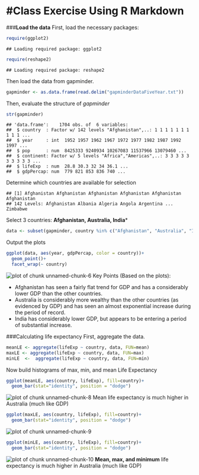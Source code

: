 #Class Exercise Using R Markdown
========================================================
###**Load the data**
First, load the necessary packages:

```r
require(ggplot2)
```

```
## Loading required package: ggplot2
```

```r
require(reshape2)
```

```
## Loading required package: reshape2
```
Then load the data from gapminder.

```r
gapminder <- as.data.frame(read.delim("gapminderDataFiveYear.txt"))
```

Then, evaluate the structure of _gapminder_

```r
str(gapminder)
```

```
## 'data.frame':	1704 obs. of  6 variables:
##  $ country  : Factor w/ 142 levels "Afghanistan",..: 1 1 1 1 1 1 1 1 1 1 ...
##  $ year     : int  1952 1957 1962 1967 1972 1977 1982 1987 1992 1997 ...
##  $ pop      : num  8425333 9240934 10267083 11537966 13079460 ...
##  $ continent: Factor w/ 5 levels "Africa","Americas",..: 3 3 3 3 3 3 3 3 3 3 ...
##  $ lifeExp  : num  28.8 30.3 32 34 36.1 ...
##  $ gdpPercap: num  779 821 853 836 740 ...
```
Determine which countries are available for selection

```
## [1] Afghanistan Afghanistan Afghanistan Afghanistan Afghanistan Afghanistan
## 142 Levels: Afghanistan Albania Algeria Angola Argentina ... Zimbabwe
```
Select 3 countries: **Afghanistan, Australia, India***

```r
data <- subset(gapminder, country %in% c("Afghanistan", "Australia", "India"))
```
Output the plots

```r
ggplot(data, aes(year, gdpPercap, color = country))+
  geom_point()+
  facet_wrap(~ country)
```

![plot of chunk unnamed-chunk-6](figure/unnamed-chunk-6.png) 
Key Points (Based on the plots):
* Afghanistan has seen a fairly flat trend for GDP and has a considerably lower GDP than the other countries.  
* Australia is considerably more wealthy than the other countries (as evidenced by GDP) and has seen an almost exponential increase during the period of record.  
* India has considerably lower GDP, but appears to be entering a period of substantial increase.

###Calculating life expectancy
First, aggregate the data.

```r
meanLE <- aggregate(lifeExp ~ country, data, FUN=mean)
maxLE <- aggregate(lifeExp ~ country, data, FUN=max)
minLE  <-  aggregate(lifeExp ~ country, data, FUN=min)
```
Now build histograms of max, min, and mean Life Expectancy

```r
ggplot(meanLE, aes(country, lifeExp), fill=country)+
  geom_bar(stat="identity", position = "dodge")
```

![plot of chunk unnamed-chunk-8](figure/unnamed-chunk-8.png) 
Mean life expectancy is much higher in Australia (much like GDP)

```r
ggplot(maxLE, aes(country, lifeExp), fill=country)+
  geom_bar(stat="identity", position = "dodge")
```

![plot of chunk unnamed-chunk-9](figure/unnamed-chunk-9.png) 

```r
ggplot(minLE, aes(country, lifeExp), fill=country)+
  geom_bar(stat="identity", position = "dodge")
```

![plot of chunk unnamed-chunk-10](figure/unnamed-chunk-10.png) 
**Mean, max, and minimum** life expectancy is much higher in Australia (much like GDP)
